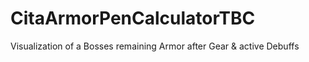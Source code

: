 # CitaArmorPenCalculatorTBC
Visualization of a Bosses remaining Armor after Gear &amp; active Debuffs
